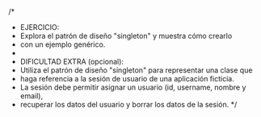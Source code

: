 /*
 * EJERCICIO:
 * Explora el patrón de diseño "singleton" y muestra cómo crearlo
 * con un ejemplo genérico.
 *
 * DIFICULTAD EXTRA (opcional):
 * Utiliza el patrón de diseño "singleton" para representar una clase que
 * haga referencia a la sesión de usuario de una aplicación ficticia.
 * La sesión debe permitir asignar un usuario (id, username, nombre y email),
 * recuperar los datos del usuario y borrar los datos de la sesión.
 */